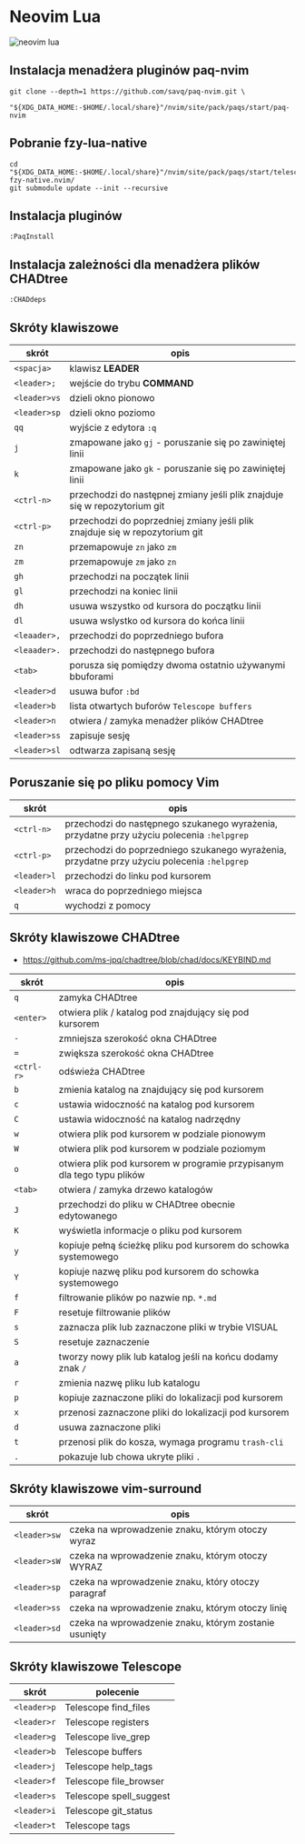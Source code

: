 # Neovim Lua

![neovim lua](https://raw.githubusercontent.com/hattori-hanz0/neovim-config/main/img/neovim-lua.png)

## Instalacja menadżera pluginów paq-nvim

```
git clone --depth=1 https://github.com/savq/paq-nvim.git \
    "${XDG_DATA_HOME:-$HOME/.local/share}"/nvim/site/pack/paqs/start/paq-nvim
```

## Pobranie fzy-lua-native

```
cd "${XDG_DATA_HOME:-$HOME/.local/share}"/nvim/site/pack/paqs/start/telescope-fzy-native.nvim/
git submodule update --init --recursive
```

## Instalacja pluginów

```
:PaqInstall
```

## Instalacja zależności dla menadżera plików CHADtree

```
:CHADdeps
```

## Skróty klawiszowe

| skrót        | opis                                                                        |
|--------------|-----------------------------------------------------------------------------|
| `<spacja>`   | klawisz **LEADER**                                                          |
| `<leader>;`  | wejście do trybu **COMMAND**                                                |
| `<leader>vs` | dzieli okno pionowo                                                         |
| `<leader>sp` | dzieli okno poziomo                                                         |
| `qq`         | wyjście z edytora `:q`                                                      |
| `j`          | zmapowane jako `gj` - poruszanie się po zawiniętej linii                    |
| `k`          | zmapowane jako `gk` - poruszanie się po zawiniętej linii                    |
| `<ctrl-n>`   | przechodzi do następnej zmiany jeśli plik znajduje się w repozytorium git   |
| `<ctrl-p>`   | przechodzi do poprzedniej zmiany jeśli plik znajduje się w repozytorium git |
| `zn`         | przemapowuje `zn` jako `zm`                                                 |
| `zm`         | przemapowuje `zm` jako `zn`                                                 |
| `gh`         | przechodzi na początek linii                                                |
| `gl`         | przechodzi na koniec linii                                                  |
| `dh`         | usuwa wszystko od kursora do początku linii                                 |
| `dl`         | usuwa wslystko od kursora do końca linii                                    |
| `<leaader>,` | przechodzi do poprzedniego bufora                                           |
| `<leaader>.` | przechodzi do następnego bufora                                             |
| `<tab>`      | porusza się pomiędzy dwoma ostatnio używanymi bbuforami                     |
| `<leader>d`  | usuwa bufor `:bd`                                                           |
| `<leader>b`  | lista otwartych buforów `Telescope buffers`                                 |
| `<leader>n`  | otwiera / zamyka menadżer plików CHADtree                                   |
| `<leader>ss` | zapisuje sesję                                                              |
| `<leader>sl` | odtwarza zapisaną sesję                                                     |

## Poruszanie się po pliku pomocy Vim

| skrót       | opis                                                                                        |
|-------------|---------------------------------------------------------------------------------------------|
| `<ctrl-n>`  | przechodzi do następnego szukanego wyrażenia, przydatne przy użyciu polecenia `:helpgrep`   |
| `<ctrl-p>`  | przechodzi do poprzedniego szukanego wyrażenia, przydatne przy użyciu polecenia `:helpgrep` |
| `<leader>l` | przechodzi do linku pod kursorem                                                            |
| `<leader>h` | wraca do poprzedniego miejsca                                                               |
| `q`         | wychodzi z pomocy                                                                           |

## Skróty klawiszowe CHADtree

  * https://github.com/ms-jpq/chadtree/blob/chad/docs/KEYBIND.md

| skrót      | opis                                                                   |
|------------|------------------------------------------------------------------------|
| `q`        | zamyka CHADtree                                                        |
| `<enter>`  | otwiera plik / katalog pod znajdujący się pod kursorem                 |
| `-`        | zmniejsza szerokość okna CHADtree                                      |
| `=`        | zwiększa szerokość okna CHADtree                                       |
| `<ctrl-r>` | odświeża CHADtree                                                      |
| `b`        | zmienia katalog na znajdujący się pod kursorem                         |
| `c`        | ustawia widoczność na katalog pod kursorem                             |
| `C`        | ustawia widoczność na katalog nadrzędny                                |
| `w`        | otwiera plik pod kursorem w podziale pionowym                          |
| `W`        | otwiera plik pod kursorem w podziale poziomym                          |
| `o`        | otwiera plik pod kursorem w programie przypisanym dla tego typu plików |
| `<tab>`    | otwiera / zamyka drzewo katalogów                                      |
| `J`        | przechodzi do pliku w CHADtree obecnie edytowanego                     |
| `K`        | wyświetla informacje o pliku pod kursorem                              |
| `y`        | kopiuje pełną ścieżkę pliku pod kursorem do schowka systemowego        |
| `Y`        | kopiuje nazwę pliku pod kursorem do schowka systemowego                |
| `f`        | filtrowanie plików po nazwie np. `*.md`                                |
| `F`        | resetuje filtrowanie plików                                            |
| `s`        | zaznacza plik lub zaznaczone pliki w trybie VISUAL                     |
| `S`        | resetuje zaznaczenie                                                   |
| `a`        | tworzy nowy plik lub katalog jeśli na końcu dodamy znak `/`            |
| `r`        | zmienia nazwę pliku lub katalogu                                       |
| `p`        | kopiuje zaznaczone pliki do lokalizacji pod kursorem                   |
| `x`        | przenosi zaznaczone pliki do lokalizacji pod kursorem                  |
| `d`        | usuwa zaznaczone pliki                                                 |
| `t`        | przenosi plik do kosza, wymaga programu `trash-cli`                    |
| `.`        | pokazuje lub chowa ukryte pliki `.`                                    |

## Skróty klawiszowe vim-surround

| skrót        | opis                                                  |
|--------------|-------------------------------------------------------|
| `<leader>sw` | czeka na wprowadzenie znaku, którym otoczy wyraz      |
| `<leader>sW` | czeka na wprowadzenie znaku, którym otoczy WYRAZ      |
| `<leader>sp` | czeka na wprowadzenie znaku, który otoczy paragraf    |
| `<leader>ss` | czeka na wprowadzenie znaku, którym otoczy linię      |
| `<leader>sd` | czeka na wprowadzenie znaku, którym zostanie usunięty |

## Skróty klawiszowe Telescope

| skrót       | polecenie               |
|-------------|-------------------------|
| `<leader>p` | Telescope find_files    |
| `<leader>r` | Telescope registers     |
| `<leader>g` | Telescope live_grep     |
| `<leader>b` | Telescope buffers       |
| `<leader>j` | Telescope help_tags     |
| `<leader>f` | Telescope file_browser  |
| `<leader>s` | Telescope spell_suggest |
| `<leader>i` | Telescope git_status    |
| `<leader>t` | Telescope tags          |
